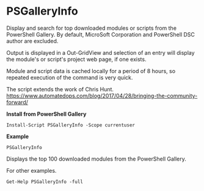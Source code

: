 # PSGalleryInfo
Display and search for top downloaded modules or scripts from the PowerShell Gallery.
By default, MicroSoft Corporation and PowerShell DSC author are excluded.

Output is displayed in a Out-GridView and selection of an entry will display the module's
or script's project web page, if one exists.

Module and script data is cached locally for a period of 8 hours, so repeated execution of
the command is very quick.

The script extends the work of Chris Hunt.
https://www.automatedops.com/blog/2017/04/28/bringing-the-community-forward/

**Install from PowerShell Gallery**

    Install-Script PSGalleryInfo -Scope currentuser

**Example**

    PSGalleryInfo

Displays the top 100 downloaded modules from the PowerShell Gallery.

For other examples.

    Get-Help PSGalleryInfo -full
